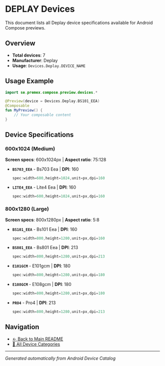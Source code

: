 # DEPLAY Devices

This document lists all Deplay device specifications available for Android Compose previews.

## Overview

- **Total devices**: 7
- **Manufacturer**: Deplay
- **Usage**: `Devices.Deplay.DEVICE_NAME`

## Usage Example

```kotlin
import se.premex.compose.preview.devices.*

@Preview(device = Devices.Deplay.BS101_EEA)
@Composable
fun MyPreview() {
    // Your composable content
}
```

## Device Specifications

### 600x1024 (Medium)

**Screen specs**: 600x1024px | **Aspect ratio**: 75:128

- **`BS703_EEA`** - Bs703 Eea | **DPI**: 160
  ```kotlin
  spec:width=600,height=1024,unit=px,dpi=160
  ```

- **`LITE4_EEA`** - Lite4 Eea | **DPI**: 160
  ```kotlin
  spec:width=600,height=1024,unit=px,dpi=160
  ```

### 800x1280 (Large)

**Screen specs**: 800x1280px | **Aspect ratio**: 5:8

- **`BS101_EEA`** - Bs101 Eea | **DPI**: 160
  ```kotlin
  spec:width=800,height=1280,unit=px,dpi=160
  ```

- **`BS801_EEA`** - Bs801 Eea | **DPI**: 213
  ```kotlin
  spec:width=800,height=1280,unit=px,dpi=213
  ```

- **`E101GCM`** - E101gcm | **DPI**: 180
  ```kotlin
  spec:width=800,height=1280,unit=px,dpi=180
  ```

- **`E108GCM`** - E108gcm | **DPI**: 180
  ```kotlin
  spec:width=800,height=1280,unit=px,dpi=180
  ```

- **`PRO4`** - Pro4 | **DPI**: 213
  ```kotlin
  spec:width=800,height=1280,unit=px,dpi=213
  ```

## Navigation

- [← Back to Main README](../../README.md)
- [📱 All Device Categories](../README.md)

---
*Generated automatically from Android Device Catalog*
